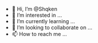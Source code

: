 - 👋 Hi, I’m @Shqken
- 👀 I’m interested in ...
- 🌱 I’m currently learning ...
- 💞️ I’m looking to collaborate on ...
- 📫 How to reach me ...

<!---
Shqken/Shqken is a ✨ special ✨ repository because its `README.md` (this file) appears on your GitHub profile.
You can click the Preview link to take a look at your changes.
--->
